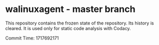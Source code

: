 # walinuxagent - master branch

This repository contains the frozen state of the repository.
Its history is cleared. It is used only for static code
analysis with Codacy.

Commit Time: 1717692171